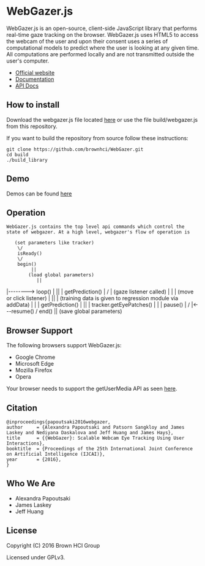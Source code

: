 # WebGazer.js

WebGazer.js is an open-source, client-side JavaScript library that performs real-time gaze tracking on the browser. WebGazer.js uses HTML5 to access the webcam of the user and upon their consent uses a series of computational models to predict where the user is looking at any given time. All computations are performed locally and are not transmitted outside the user's computer.

* [Official website](https://webgazer.cs.brown.edu)
* [Documentation](https://github.com/brownhci/WebGazer/wiki)
* [API Docs](https://github.com/brownhci/WebGazer/wiki/Top-Level-API)


## How to install
Download the webgazer.js file located [here](https://webgazer.cs.brown.edu/#download) or use the file build/webgazer.js from this repository.

If you want to build the repository from source follow these instructions:

    git clone https://github.com/brownhci/WebGazer.git
    cd build
    ./build_library


## Demo

Demos can be found [here](https://webgazer.cs.brown.edu/#examples)

## Operation
    WebGazer.js contains the top level api commands which control the state of webgazer. At a high level, webgazer's flow of operation is

       (set parameters like tracker)
        \/
        isReady()
        \/
        begin()
             ||                             
            (load global parameters)        
               ||                             
   |-------->  loop()
   |             || 
   |            getPrediction()
   |            \/
   |            (gaze listener called)
   |
   |
   |    (move or click listener)
   |        ||
   |       (training data is given to regression module via addData) 
   |
   |
   |    getPrediction()
   |        ||
   |       tracker.getEyePatches()
   |
   |
   |    pause()
   |    \/
   |<---resume()
        \/
        end()
            ||
           (save global parameters)


## Browser Support

The following browsers support WebGazer.js:

* Google Chrome
* Microsoft Edge
* Mozilla Firefox
* Opera

Your browser needs to support the getUserMedia API as seen [here](http://caniuse.com/#feat=stream).

## Citation

	@inproceedings{papoutsaki2016webgazer,
	author     = {Alexandra Papoutsaki and Patsorn Sangkloy and James Laskey and Nediyana Daskalova and Jeff Huang and James Hays},
	title      = {{WebGazer}: Scalable Webcam Eye Tracking Using User Interactions},
    booktitle  = {Proceedings of the 25th International Joint Conference on Artificial Intelligence (IJCAI)},
	year       = {2016},
	}




## Who We Are

* Alexandra Papoutsaki
* James Laskey
* Jeff Huang

## License

Copyright (C) 2016 Brown HCI Group

Licensed under GPLv3.


